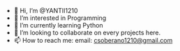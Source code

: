 - 👋 Hi, I’m @YANTII1210
- 👀 I’m interested in Programming
- 🌱 I’m currently learning Python
- 💞️ I’m looking to collaborate on every projects here.
- 📫 How to reach me: email: csoberano1210@gmail.com

<!---
YANTII1210/YANTII1210 is a ✨ special ✨ repository because its `README.md` (this file) appears on your GitHub profile.
You can click the Preview link to take a look at your changes.
--->
